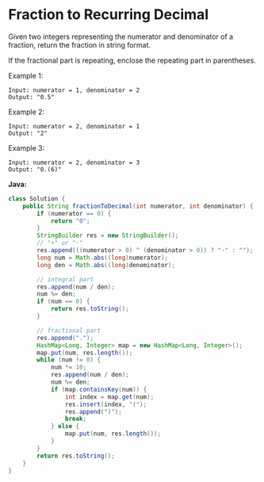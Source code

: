 # Fraction to Recurring Decimal

Given two integers representing the numerator and denominator of a fraction, return the fraction in string format.

If the fractional part is repeating, enclose the repeating part in parentheses.

Example 1:

    Input: numerator = 1, denominator = 2
    Output: "0.5"

Example 2:

    Input: numerator = 2, denominator = 1
    Output: "2"

Example 3:

    Input: numerator = 2, denominator = 3
    Output: "0.(6)"

**Java:**
```java
class Solution {
    public String fractionToDecimal(int numerator, int denominator) {
        if (numerator == 0) {
            return "0";
        }
        StringBuilder res = new StringBuilder();
        // "+" or "-"
        res.append(((numerator > 0) ^ (denominator > 0)) ? "-" : "");
        long num = Math.abs((long)numerator);
        long den = Math.abs((long)denominator);

        // integral part
        res.append(num / den);
        num %= den;
        if (num == 0) {
            return res.toString();
        }

        // fractional part
        res.append(".");
        HashMap<Long, Integer> map = new HashMap<Long, Integer>();
        map.put(num, res.length());
        while (num != 0) {
            num *= 10;
            res.append(num / den);
            num %= den;
            if (map.containsKey(num)) {
                int index = map.get(num);
                res.insert(index, "(");
                res.append(")");
                break;
            } else {
                map.put(num, res.length());
            }
        }
        return res.toString();
    }
}
```